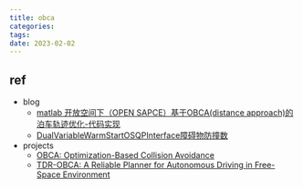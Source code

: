```yaml
---
title: obca
categories: 
tags: 
date: 2023-02-02
---
```


## ref

- blog
    - [matlab 开放空间下（OPEN SAPCE）基于OBCA(distance approach)的泊车轨迹优化-代码实现](https://zhuanlan.zhihu.com/p/599002491)
    - [ DualVariableWarmStartOSQPInterface障碍物防撞数](https://zhuanlan.zhihu.com/p/157743632)
- projects
    - [OBCA: Optimization-Based Collision Avoidance](https://github.com/XiaojingGeorgeZhang/OBCA)
    - [TDR-OBCA: A Reliable Planner for Autonomous Driving in Free-Space Environment](https://arxiv.org/pdf/2009.11345.pdf)
    